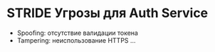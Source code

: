 # STRIDE Угрозы для Auth Service

- Spoofing: отсутствие валидации токена
- Tampering: неиспользование HTTPS
...
